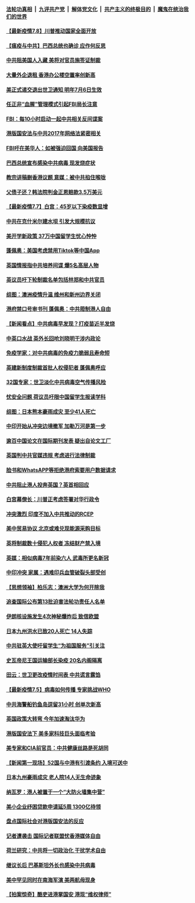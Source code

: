 

####  [法轮功真相](../../../../basic/blob/master/README.md?t=07081731) &nbsp;|&nbsp; [九评共产党](../../../../9ping.md/blob/master/README.md?t=07081731) &nbsp;|&nbsp; [解体党文化](../../../../jtdwh.md/blob/master/README.md?t=07081731)  &nbsp;|&nbsp; [共产主义的终极目的](../../../../gczydzjmd.md/blob/master/README.md?t=07081731) &nbsp;|&nbsp; [魔鬼在统治我们的世界](../../../../mgztzwmdsj.md/blob/master/README.md?t=07081731) 

#### [【最新疫情7.8】川普推动国家全面开放](../pages/nsc418/n12239975.md?t=07081731) 

#### [【瘟疫与中共】巴西总统也确诊 应作何反思](../pages/nsc418/n12240166.md?t=07081731) 

#### [中共阻美国人入藏 美将对官员施签证制裁](../pages/nsc418/n12240452.md?t=07081731) 

#### [大量外企退租 香港办公楼空置率创新高](../pages/nsc418/n12240111.md?t=07081731) 

#### [美正式递交退出世卫通知 明年7月6日生效](../pages/nsc418/n12239902.md?t=07081731) 

#### [任正非“血腥”管理模式引起FBI局长注意](../pages/nsc418/n12239966.md?t=07081731) 

#### [FBI：每10小时启动一起中共相关反间谍案](../pages/nsc418/n12239799.md?t=07081731) 

#### [港版国安法与中共2017年网络法紧密相关](../pages/nsc418/n12239427.md?t=07081731) 

#### [FBI吁在美华人：如被强迫回国 向美国报告](../pages/nsc418/n12239450.md?t=07081731) 

#### [巴西总统宣布感染中共病毒 现发烧症状](../pages/nsc418/n12239468.md?t=07081731) 

#### [教宗讲稿删香港议题 意媒：被中共掐住喉咙](../pages/nsc418/n12239424.md?t=07081731) 

#### [父债子还？韩法院判金正恩赔款3.5万美元](../pages/nsc418/n12239338.md?t=07081731) 

#### [【最新疫情7.7】白宫：45岁以下染疫数显增](../pages/nsc418/n12237581.md?t=07081731) 

#### [中共在克什米尔建水坝 引发大规模抗议](../pages/nsc418/n12239209.md?t=07081731) 

#### [美开学新政策 37万中国留学生忧心忡忡](../pages/nsc418/n12239233.md?t=07081731) 

#### [蓬佩奥：美国考虑禁用Tiktok等中国App](../pages/nsc418/n12238644.md?t=07081731) 

#### [英国情报指中共培养间谍 爆5名高层人物](../pages/nsc418/n12238557.md?t=07081731) 

#### [英议员吁下轮制裁名单包括林郑和中共官员](../pages/nsc418/n12238655.md?t=07081731) 

#### [组图：澳洲疫情升温 维州和新州边界关闭](../pages/nsc418/n12236420.md?t=07081731) 

#### [港府禁口号审书刊 蓬佩奥：中共箝制港人自由](../pages/nsc418/n12238057.md?t=07081731) 

#### [【新闻看点】中共病毒早发现？打疫苗近半发烧](../pages/nsc418/n12237234.md?t=07081731) 

#### [中英口水战 英外长回呛刘晓明干涉内政论](../pages/nsc418/n12237345.md?t=07081731) 

#### [免疫学家：对中共病毒的免疫力脆弱且寿命短](../pages/nsc418/n12237337.md?t=07081731) 

#### [英建新制度制裁首批人权侵犯者 蓬佩奥呼应](../pages/nsc418/n12237281.md?t=07081731) 

#### [32国专家：世卫淡化中共病毒空气传播风险](../pages/nsc418/n12237248.md?t=07081731) 

#### [忧安全问题 荷议员吁限中国留学生报读学科](../pages/nsc418/n12236937.md?t=07081731) 

#### [组图：日本熊本豪雨成灾 至少41人死亡](../pages/nsc418/n12235775.md?t=07081731) 

#### [中印开始从冲突边境撤军 加勒万河是第一步](../pages/nsc418/n12236708.md?t=07081731) 

#### [逾百中国论文在国际期刊发表 疑出自论文工厂](../pages/nsc418/n12236843.md?t=07081731) 

#### [英国判中共官媒违规 考虑进行法律制裁](../pages/nsc418/n12236722.md?t=07081731) 

#### [脸书和WhatsAPP等拒绝港府索要用户数据请求](../pages/nsc418/n12236669.md?t=07081731) 

#### [中共阻止港人投奔英国？英首相回应](../pages/nsc418/n12236576.md?t=07081731) 

#### [白宫幕僚长：川普正考虑签署对华行政令](../pages/nsc418/n12236557.md?t=07081731) 

#### [冲突激烈 印度不加入中共推动的RCEP](../pages/nsc418/n12236439.md?t=07081731) 

#### [美中贸易协议 北京或难兑现能源采购目标](../pages/nsc418/n12236355.md?t=07081731) 

#### [英将制裁数十侵犯人权者 冻结财产禁入境](../pages/nsc418/n12235718.md?t=07081731) 

#### [英媒：相似病毒7年前染六人 武毒所更名新冠](../pages/nsc418/n12235338.md?t=07081731) 

#### [中印冲突 家属：遇难印兵血管破裂头部受创](../pages/nsc418/n12235064.md?t=07081731) 

#### [【思想领袖】柏乐志：澳洲大学为何开除我](../pages/nsc418/n12174002.md?t=07081731) 

#### [追查国际公布第13批迫害法轮功责任人名单](../pages/nsc418/n12234695.md?t=07081731) 

#### [伊朗核设施发生4次神秘爆炸后 致信欧盟](../pages/nsc418/n12234576.md?t=07081731) 

#### [日本九州洪水已致20人死亡 14人失踪](../pages/nsc418/n12234452.md?t=07081731) 

#### [中共驻英大使吁留学生“为祖国服务”引关注](../pages/nsc418/n12234465.md?t=07081731) 

#### [史瓦帝尼王国运输部长染疫 20名内阁隔离](../pages/nsc418/n12234363.md?t=07081731) 

#### [田云：世卫更改疫情时间表 中共谎言露馅](../pages/nsc418/n12233381.md?t=07081731) 

#### [【最新疫情7.5】病毒如何传播 专家挑战WHO](../pages/nsc418/n12229032.md?t=07081731) 

#### [中共海警船钓鱼岛逗留31小时 创单次新高](../pages/nsc418/n12234085.md?t=07081731) 

#### [英国政策大转弯 今年加速淘汰华为](../pages/nsc418/n12234119.md?t=07081731) 

#### [港版国安法下 美多家科技巨头面临考验](../pages/nsc418/n12233224.md?t=07081731) 

#### [美专家和CIA前官员：中共健康丝路是死胡同](../pages/nsc418/n12217750.md?t=07081731) 

#### [【新闻第一现场】52国与中港有引渡条约 入境可送中](../pages/nsc418/n12233532.md?t=07081731) 

#### [日本九州豪雨成灾 老人院14人无生命迹象](../pages/nsc418/n12233270.md?t=07081731) 

#### [纳瓦罗：港人被置于一个“大防火墙集中营”](../pages/nsc418/n12233112.md?t=07081731) 

#### [美小企业纾困贷款申请延5周 1300亿待领](../pages/nsc418/n12233039.md?t=07081731) 

#### [盘点国际社会对港版国安法的反应](../pages/nsc418/n12232843.md?t=07081731) 

#### [记者遭袭击 国际记者联盟忧香港媒体自由](../pages/nsc418/n12232815.md?t=07081731) 

#### [荷兰研究：中共将一切政治化 干扰学术自由](../pages/nsc418/n12232716.md?t=07081731) 

#### [继议长后 巴基斯坦外长也感染中共病毒](../pages/nsc418/n12232661.md?t=07081731) 

#### [美中罕见同时在南海军演 美两航母现身](../pages/nsc418/n12232618.md?t=07081731) 

#### [【拍案惊奇】酷吏进港掌国安 港现“维权律师”](../pages/nsc418/n12231629.md?t=07081731) 

